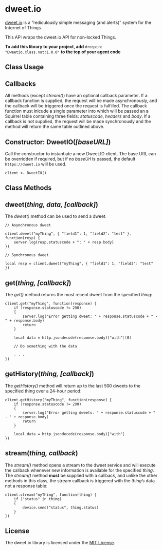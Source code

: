 # dweet.io
[dweet.io](http://dweet.io) is a “rediculously simple messaging (and alerts)” system for the Internet of Things.

This API wraps the dweet.io API for non-locked Things.

**To add this library to your project, add** `#require "Dweetio.class.nut:1.0.0"` **to the top of your agent code**

## Class Usage

## Callbacks

All methods (except *stream()*) have an optional callback parameter. If a callback function is supplied, the request will be made asynchronously, and the callback will be triggered once the request is fulfilled. The callback function must inlcude a single parameter into which will be passed an a Squirrel table containing three fields: *statuscode*, *headers* and *body*. If a callback is not supplied, the request will be made synchronously and the method will return the same table outlined above.

## Constructor: DweetIO(*[baseURL]*)

Call the constructor to instantiate a new Dweet.IO client. The base URL can be overridden if required, but if no *baseUrl* is passed, the default ```https://dweet.io``` will be used.

```squirrel
client <- DweetIO()
```

## Class Methods

## dweet(*thing, data, [callback]*)

The *dweet()* method can be used to send a dweet.

```sqiurrel
// Asynchronous dweet

client.dweet("myThing", { "field1": 1, "field2": "test" }, function(resp) {
    server.log(resp.statuscode + ": " + resp.body)
})

// Synchronous dweet

local resp = client.dweet("myThing", { "field1": 1, "field2": "test" })
```

## get(*thing, [callback]*)

The *get()* method returns the most recent dweet from the specified *thing*:

```squirrel
client.get("myThing", function(response) {
    if (response.statuscode != 200) 
    {
        server.log("Error getting dweet: " + response.statuscode + " - " + response.body)
        return
    }

    local data = http.jsondecode(response.body)["with"][0]
    
    // Do something with the data
    
    . . .
})
```

## getHistory(*thing, [callback]*)

The *getHistory()* method will return up to the last 500 dweets to the specified thing over a 24-hour period:

```squirrel
client.getHistory("myThing", function(response) {
    if (response.statuscode != 200) 
    {
        server.log("Error getting dweets: " + response.statuscode + " - " + response.body)
        return
    }

    local data = http.jsondecode(response.body)["with"]
})
```

## stream(*thing, callback*)

The *stream()* method opens a stream to the dweet service and will execute the callback whenever new information is available for the specified *thing*. The *stream()* method **must** be supplied with a callback, and unlike the other methods in this class, the stream callback is triggered with the *thing*’s data not a response table:

```squirrel
client.stream("myThing", function(thing) {
    if ("status" in thing) 
    {
        device.send("status", thing.status)
    }
})
```

## License

The dweet.io library is licensed under the [MIT License](./LICENSE).
